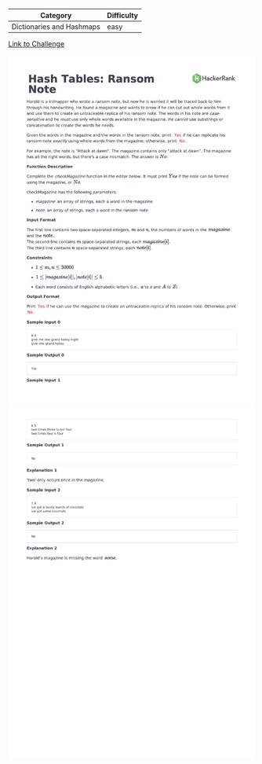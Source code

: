| Category                  | Difficulty |
| ------------------------- | ---------- |
| Dictionaries and Hashmaps | easy       |

[Link to Challenge](https://www.hackerrank.com/challenges/ctci-ransom-note)

![Description Part 1](./Description1.png)
![Description Part 2](./Description2.png)

